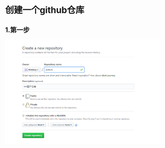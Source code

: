  # 创建一个github仓库

 ## 1.第一步
 ![Aaron Swartz](https://raw.githubusercontent.com/firmboy/picture/master/2017/04/1.PNG)
